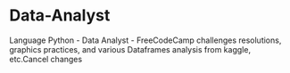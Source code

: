 # Data-Analyst
Language Python -
Data Analyst - FreeCodeCamp challenges resolutions, graphics practices, and various Dataframes analysis from kaggle, etc.Cancel changes
